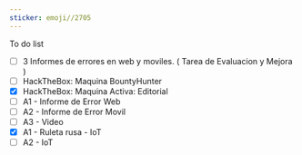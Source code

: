 ```yaml
---
sticker: emoji//2705
---
```

 To do list 

- [ ] 3 Informes de errores en web y moviles. ( Tarea de Evaluacion y Mejora )
- [ ] HackTheBox: Maquina BountyHunter
- [x] HackTheBox: Maquina Activa: Editorial
- [ ] A1 - Informe de Error Web
- [ ] A2 - Informe de Error Movil
- [ ] A3 - Video
- [x] A1 - Ruleta rusa - IoT
- [ ] A2 - IoT 